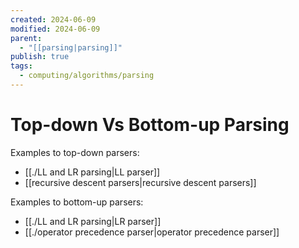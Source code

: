```yaml
---
created: 2024-06-09
modified: 2024-06-09
parent:
  - "[[parsing|parsing]]"
publish: true
tags:
  - computing/algorithms/parsing
---
```

# Top-down Vs Bottom-up Parsing

Examples to top-down parsers:
- [[./LL and LR parsing|LL parser]]
- [[recursive descent parsers|recursive descent parsers]]

Examples to bottom-up parsers:
- [[./LL and LR parsing|LR parser]]
- [[./operator precedence parser|operator precedence parser]]